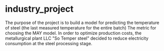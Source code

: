 # industry_project
 The purpose of the project is to build a model for predicting the temperature of steel (the last measured temperature for the entire batch) The metric for choosing the MAY model.  In order to optimize production costs, the metallurgical plant LLC "So Temper steel" decided to reduce electricity consumption at the steel processing stage.
